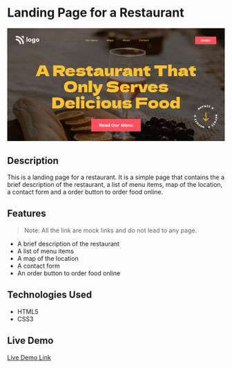 # Landing Page for a Restaurant

![screenshot](./assets/screencapture-127-0-0-1-5500-index-html-2024-03-27-16_50_20.jpg)

## Description
This is a landing page for a restaurant. It is a simple page that contains the a brief description of the restaurant, a list of menu items, map of the location, a contact form and a order button to order food online.

## Features

> Note: All the link are mock links and do not lead to any page.

- A brief description of the restaurant
- A list of menu items
- A map of the location
- A contact form
- An order button to order food online

## Technologies Used

- HTML5
- CSS3

## Live Demo

[Live Demo Link]()


